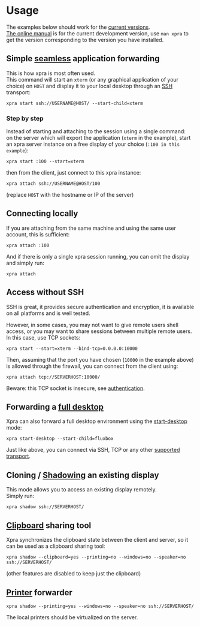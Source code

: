 # Usage

The examples below should work for the [current versions](https://github.com/Xpra-org/xpra/wiki/Versions).\
[The online manual](https://xpra.org/manual.html) is for the current development version, use `man xpra` to get the version corresponding to the version you have installed.

## Simple [seamless](./Seamless.md) application forwarding
This is how xpra is most often used.\
This command will start an `xterm` (or any graphical application of your choice) on `HOST` and display it to your local desktop through an [SSH](./SSH) transport:
```shell
xpra start ssh://USERNAME@HOST/ --start-child=xterm
```

### Step by step
Instead of starting and attaching to the session using a single command:\
on the server which will export the application (`xterm` in the example), start an xpra server instance on a free display of your choice (`:100 in this example`):
```shell
xpra start :100 --start=xterm
```
then from the client, just connect to this xpra instance:
```shell
xpra attach ssh://USERNAME@HOST/100
```
(replace `HOST` with the hostname or IP of the server)


## Connecting locally
If you are attaching from the same machine and using the same user account, this is sufficient:
```shell
xpra attach :100
```
And if there is only a single xpra session running, you can omit the display and simply run:
```shell
xpra attach
```


## Access without SSH
SSH is great, it provides secure authentication and encryption, it is available on all platforms and is well tested.

However, in some cases, you may not want to give remote users shell access, or you may want to share sessions between multiple remote users. \
In this case, use TCP sockets:
```shell
xpra start --start=xterm --bind-tcp=0.0.0.0:10000
```
Then, assuming that the port you have chosen (`10000` in the example above) is allowed through the firewall, you can connect from the client using:
```shell
xpra attach tcp://SERVERHOST:10000/
```

Beware: this TCP socket is insecure, see [authentication](./Authentication.md).


## Forwarding a [full desktop](./Start-Desktop.md)
Xpra can also forward a full desktop environment using the [start-desktop](./Start-Desktop.md) mode:
```shell
xpra start-desktop --start-child=fluxbox
```
Just like above, you can connect via SSH, TCP or any other [supported transport](../Network/README.md).


## Cloning / [Shadowing](./Shadow-Server.md) an existing display
This mode allows you to access an existing display remotely.\
Simply run:
```shell
xpra shadow ssh://SERVERHOST/
```


## [Clipboard](../Features/Clipboard.md) sharing tool
Xpra synchronizes the clipboard state between the client and server, so it can be used as a clipboard sharing tool:
```shell
xpra shadow --clipboard=yes --printing=no --windows=no --speaker=no ssh://SERVERHOST/
```
(other features are disabled to keep just the clipboard)


## [Printer](../Features/Printing.md) forwarder
```shell
xpra shadow --printing=yes --windows=no --speaker=no ssh://SERVERHOST/ 
```
The local printers should be virtualized on the server.
